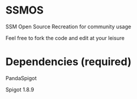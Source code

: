 # SSMOS

SSM Open Source Recreation for community usage

Feel free to fork the code and edit at your leisure 

# Dependencies (required)	

PandaSpigot

Spigot 1.8.9
